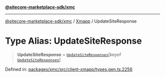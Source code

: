 [**@sitecore-marketplace-sdk/xmc**](../../../../README.md)

***

[@sitecore-marketplace-sdk/xmc](../../../../README.md) / [Xmapp](../README.md) / UpdateSiteResponse

# Type Alias: UpdateSiteResponse

> **UpdateSiteResponse** = [`UpdateSiteResponses`](UpdateSiteResponses.md)\[keyof [`UpdateSiteResponses`](UpdateSiteResponses.md)\]

Defined in: [packages/xmc/src/client-xmapp/types.gen.ts:2256](https://github.com/Sitecore/marketplace-sdk/blob/047115917e8843232ba2a4ba284b67585698b1c5/packages/xmc/src/client-xmapp/types.gen.ts#L2256)
